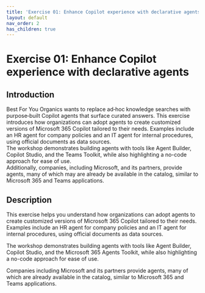 ```yaml
---
title: 'Exercise 01: Enhance Copilot experience with declarative agents'
layout: default
nav_order: 2
has_children: true
---
```


# Exercise 01: Enhance Copilot experience with declarative agents

## Introduction
Best For You Organics wants to replace ad‑hoc knowledge searches with purpose‑built Copilot agents that surface curated answers. 
This exercise introduces how organizations can adopt agents to create customized versions of Microsoft 365 Copilot tailored to their needs. Examples include an HR agent for company policies and an IT agent for internal procedures, using official documents as data sources.  
The workshop demonstrates building agents with tools like Agent Builder, Copilot Studio, and the Teams Toolkit, while also highlighting a no-code approach for ease of use.  
Additionally, companies, including Microsoft, and its partners, provide agents, many of which may are already be available in the catalog, similar to Microsoft 365 and Teams applications.

## Description
This exercise helps you understand how organizations can adopt agents to create customized versions of Microsoft 365 Copilot tailored to their needs. Examples include an HR agent for company policies and an IT agent for internal procedures, using official documents as data sources.  

The workshop demonstrates building agents with tools like Agent Builder, Copilot Studio, and the Microsoft 365 Agents Toolkit, while also highlighting a no-code approach for ease of use.  

Companies including Microsoft and its partners provide agents, many of which are already available in the catalog, similar to Microsoft 365 and Teams applications. 